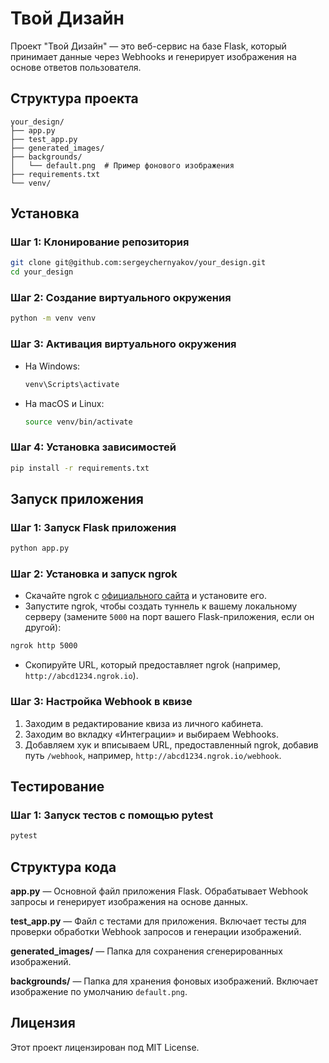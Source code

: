 # Твой Дизайн

Проект "Твой Дизайн" — это веб-сервис на базе Flask, который принимает данные через Webhooks и генерирует изображения на основе ответов пользователя.

## Структура проекта

```
your_design/
├── app.py
├── test_app.py
├── generated_images/
├── backgrounds/
│   └── default.png  # Пример фонового изображения
├── requirements.txt
└── venv/
```

## Установка

### Шаг 1: Клонирование репозитория

```bash
git clone git@github.com:sergeychernyakov/your_design.git
cd your_design
```

### Шаг 2: Создание виртуального окружения

```bash
python -m venv venv
```

### Шаг 3: Активация виртуального окружения

- На Windows:
  ```bash
  venv\Scripts\activate
  ```
- На macOS и Linux:
  ```bash
  source venv/bin/activate
  ```

### Шаг 4: Установка зависимостей

```bash
pip install -r requirements.txt
```

## Запуск приложения

### Шаг 1: Запуск Flask приложения

```bash
python app.py
```

### Шаг 2: Установка и запуск ngrok

- Скачайте ngrok с [официального сайта](https://ngrok.com/) и установите его.
- Запустите ngrok, чтобы создать туннель к вашему локальному серверу (замените `5000` на порт вашего Flask-приложения, если он другой):

```bash
ngrok http 5000
```

- Скопируйте URL, который предоставляет ngrok (например, `http://abcd1234.ngrok.io`).

### Шаг 3: Настройка Webhook в квизе

1. Заходим в редактирование квиза из личного кабинета.
2. Заходим во вкладку «Интеграции» и выбираем Webhooks.
3. Добавляем хук и вписываем URL, предоставленный ngrok, добавив путь `/webhook`, например, `http://abcd1234.ngrok.io/webhook`.

## Тестирование

### Шаг 1: Запуск тестов с помощью pytest

```bash
pytest
```

## Структура кода

**app.py** — Основной файл приложения Flask. Обрабатывает Webhook запросы и генерирует изображения на основе данных.

**test_app.py** — Файл с тестами для приложения. Включает тесты для проверки обработки Webhook запросов и генерации изображений.

**generated_images/** — Папка для сохранения сгенерированных изображений.

**backgrounds/** — Папка для хранения фоновых изображений. Включает изображение по умолчанию `default.png`.

## Лицензия

Этот проект лицензирован под MIT License.
